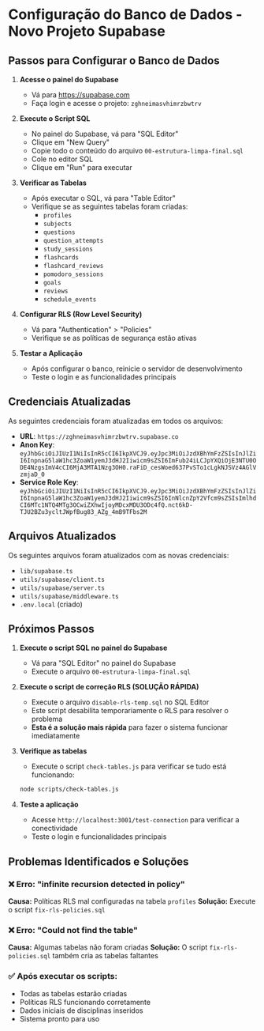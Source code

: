 # Configuração do Banco de Dados - Novo Projeto Supabase

## Passos para Configurar o Banco de Dados

1. **Acesse o painel do Supabase**
   - Vá para https://supabase.com
   - Faça login e acesse o projeto: `zghneimasvhimrzbwtrv`

2. **Execute o Script SQL**
   - No painel do Supabase, vá para "SQL Editor"
   - Clique em "New Query"
   - Copie todo o conteúdo do arquivo `00-estrutura-limpa-final.sql`
   - Cole no editor SQL
   - Clique em "Run" para executar

3. **Verificar as Tabelas**
   - Após executar o SQL, vá para "Table Editor"
   - Verifique se as seguintes tabelas foram criadas:
     - `profiles`
     - `subjects`
     - `questions`
     - `question_attempts`
     - `study_sessions`
     - `flashcards`
     - `flashcard_reviews`
     - `pomodoro_sessions`
     - `goals`
     - `reviews`
     - `schedule_events`

4. **Configurar RLS (Row Level Security)**
   - Vá para "Authentication" > "Policies"
   - Verifique se as políticas de segurança estão ativas

5. **Testar a Aplicação**
   - Após configurar o banco, reinicie o servidor de desenvolvimento
   - Teste o login e as funcionalidades principais

## Credenciais Atualizadas

As seguintes credenciais foram atualizadas em todos os arquivos:

- **URL**: `https://zghneimasvhimrzbwtrv.supabase.co`
- **Anon Key**: `eyJhbGciOiJIUzI1NiIsInR5cCI6IkpXVCJ9.eyJpc3MiOiJzdXBhYmFzZSIsInJlZiI6InpnaG5laW1hc3ZoaW1yemJ3dHJ2Iiwicm9sZSI6ImFub24iLCJpYXQiOjE3NTU0ODE4NzgsImV4cCI6MjA3MTA1Nzg3OH0.raFiD_cesWoed637PvSTo1cLgkNJSVz4AGlVzmjaD_0`
- **Service Role Key**: `eyJhbGciOiJIUzI1NiIsInR5cCI6IkpXVCJ9.eyJpc3MiOiJzdXBhYmFzZSIsInJlZiI6InpnaG5laW1hc3ZoaW1yemJ3dHJ2Iiwicm9sZSI6InNlcnZpY2Vfcm9sZSIsImlhdCI6MTc1NTQ4MTg3OCwiZXhwIjoyMDcxMDU3ODc4fQ.nct6kD-TJU2BZu3ycltJWpfBug83_AZg_4mB9TFbs2M`

## Arquivos Atualizados

Os seguintes arquivos foram atualizados com as novas credenciais:

- `lib/supabase.ts`
- `utils/supabase/client.ts`
- `utils/supabase/server.ts`
- `utils/supabase/middleware.ts`
- `.env.local` (criado)

## Próximos Passos

1. **Execute o script SQL no painel do Supabase**
   - Vá para "SQL Editor" no painel do Supabase
   - Execute o arquivo `00-estrutura-limpa-final.sql`

2. **Execute o script de correção RLS (SOLUÇÃO RÁPIDA)**
   - Execute o arquivo `disable-rls-temp.sql` no SQL Editor
   - Este script desabilita temporariamente o RLS para resolver o problema
   - **Esta é a solução mais rápida** para fazer o sistema funcionar imediatamente

3. **Verifique as tabelas**
   - Execute o script `check-tables.js` para verificar se tudo está funcionando:
   ```bash
   node scripts/check-tables.js
   ```

4. **Teste a aplicação**
   - Acesse `http://localhost:3001/test-connection` para verificar a conectividade
   - Teste o login e funcionalidades principais

## Problemas Identificados e Soluções

### ❌ Erro: "infinite recursion detected in policy"
**Causa:** Políticas RLS mal configuradas na tabela `profiles`
**Solução:** Execute o script `fix-rls-policies.sql`

### ❌ Erro: "Could not find the table"
**Causa:** Algumas tabelas não foram criadas
**Solução:** O script `fix-rls-policies.sql` também cria as tabelas faltantes

### ✅ Após executar os scripts:
- Todas as tabelas estarão criadas
- Políticas RLS funcionando corretamente
- Dados iniciais de disciplinas inseridos
- Sistema pronto para uso
